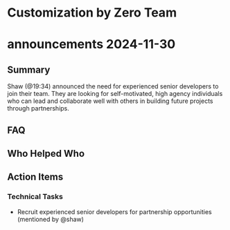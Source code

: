 # Customization by Zero Team

# announcements 2024-11-30

## Summary
Shaw (@19:34) announced the need for experienced senior developers to join their team. They are looking for self-motivated, high agency individuals who can lead and collaborate well with others in building future projects through partnerships.

## FAQ


## Who Helped Who


## Action Items

### Technical Tasks
- Recruit experienced senior developers for partnership opportunities (mentioned by @shaw)